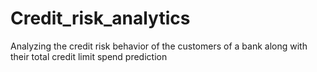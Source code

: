 # Credit_risk_analytics
Analyzing the credit risk behavior of the customers of a bank along with their total credit limit spend prediction
